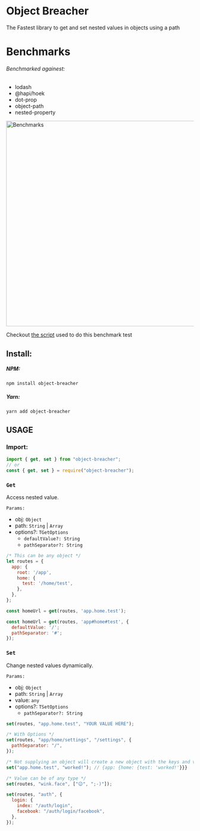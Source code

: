# Object Breacher

The Fastest library to get and set nested values in objects using a path

# Benchmarks

###### Benchmarked againest:

- lodash
- @hapi/hoek
- dot-prop
- object-path
- nested-property

<img width="550" src="https://github.com/A-Maged/object-breacher/blob/main/screenshot.png?raw=true" alt="Benchmarks">

Checkout [the script](https://github.com/A-Maged/object-breacher/blob/main/bench.js) used to do this benchmark test

## Install:

##### NPM:

```bash
npm install object-breacher
```

##### Yarn:

```bash
yarn add object-breacher
```

## USAGE

### Import:

```js
import { get, set } from "object-breacher";
// or
const { get, set } = require("object-breacher");
```

### `Get`

Access nested value.

`Params:`

- obj: `Object`
- path: `String` | `Array`
- options?: `TGetOptions`
  - `defaultValue?: String`
  - `pathSeparator?: String`

```js
/* This can be any object */
let routes = {
  app: {
    root: '/app',
    home: {
      test: '/home/test',
    },
  },
};

const homeUrl = get(routes, 'app.home.test');

const homeUrl = get(routes, 'app#home#test', {
  defaultValue: '/';
  pathSeparator: '#';
});

```

### `Set`

Change nested values dynamically.

`Params:`

- obj: `Object`
- path: `String` | `Array`
- value: `any`
- options?: `TSetOptions`
  - `pathSeparator?: String`

```js
set(routes, "app.home.test", "YOUR VALUE HERE");

/* With Options */
set(routes, "app/home/settings", "/settings", {
  pathSeparator: "/",
});

/* Not supplying an object will create a new object with the keys and value specified */
set("app.home.test", "worked!"); // {app: {home: {test: 'worked!'}}}

/* Value can be of any type */
set(routes, "wink.face", ["😉", ";-)"]);

set(routes, "auth", {
  login: {
    index: "/auth/login",
    facebook: "/auth/login/facebook",
  },
});
```
